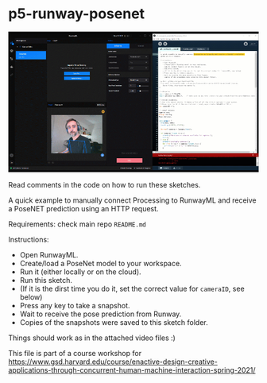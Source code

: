# p5-runway-posenet

![](./p5-runway-posenet.gif)

Read comments in the code on how to run these sketches. 

A quick example to manually connect Processing to RunwayML and receive a PoseNET prediction using an HTTP request. 
  
Requirements: check main repo `README.md`

Instructions:
  - Open RunwayML.
  - Create/load a PoseNet model to your workspace.
  - Run it (either locally or on the cloud).
  - Run this sketch.
  - (If it is the dirst time you do it, set the correct value for `cameraID`, see below)
  - Press any key to take a snapshot.
  - Wait to receive the pose prediction from Runway. 
  - Copies of the snapshots were saved to this sketch folder. 

Things should work as in the attached video files :)

This file is part of a course workshop for https://www.gsd.harvard.edu/course/enactive-design-creative-applications-through-concurrent-human-machine-interaction-spring-2021/